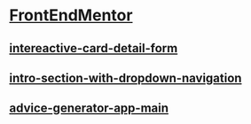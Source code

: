 # [FrontEndMentor](https://leonardocarrasco.github.io/FrontEndMentor/)

## [intereactive-card-detail-form](https://leonardocarrasco.github.io/FrontEndMentor/Intereactive-card-detail-form/index.html)

## [intro-section-with-dropdown-navigation](intro-section-with-dropdown-navigation-main\index.html)

## [advice-generator-app-main](advice-generator-app-main\index.html)
